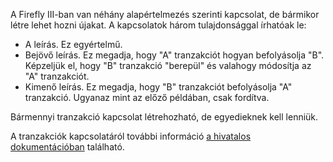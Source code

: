A Firefly III-ban van néhány alapértelmezés szerinti kapcsolat, de bármikor létre lehet hozni újakat. A kapcsolatok három tulajdonsággal írhatóak le:

* A leírás. Ez egyértelmű.
* Bejövő leírás. Ez megadja, hogy "A" tranzakciót hogyan befolyásolja "B". Képzeljük el, hogy "B" tranzakció "berepül" és valahogy módosítja az "A" tranzakciót.
* Kimenő leírás. Ez megadja, hogy "B" tranzakciót befolyásolja "A" tranzakció. Ugyanaz mint az előző példában, csak fordítva.

Bármennyi tranzakció kapcsolat létrehozható, de egyedieknek kell lenniük.

A tranzakciók kapcsolatáról további információ [a hivatalos dokumentációban](https://firefly-iii.readthedocs.io/en/latest/advanced/links.html) található.